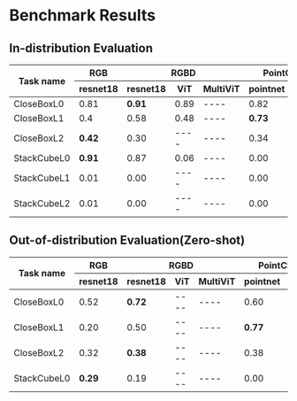 # Benchmark Results

## In-distribution Evaluation

<table>
  <thead>
    <tr>
      <th rowspan="2">Task name</th>
      <th>RGB</th>
      <th colspan="3"><center>RGBD</center></th>
      <th colspan="2">PointCloud</th>
    </tr>
    <tr>
      <th>resnet18</th>
      <th>resnet18</th>
      <th>ViT</th>
      <th>MultiViT</th>
      <th>pointnet</th>
      <th>spUnet</th>
    </tr>
  </thead>
  <tbody>
    <tr>
      <td>CloseBoxL0</td>
      <td>0.81</td>
      <td><b>0.91 </b></td>
      <td>0.89</td>
      <td>----</td>
      <td>0.82</td>
      <td>0.92</td>
    </tr>
    <tr>
      <td>CloseBoxL1</td>
      <td>0.4</td>
      <td>0.58</td>
      <td>0.48</td>
      <td>----</td>
      <td><b>0.73</b></td>
      <td>0.88</td>
    </tr>
    <tr>
      <td>CloseBoxL2</td>
      <td><b>0.42</b></td>
      <td>0.30</td>
      <td>----</td>
      <td>----</td>
      <td>0.34</td>
      <td>----</td>
    </tr>
    <tr>
      <td>StackCubeL0</td>
      <td><b>0.91</b></td>
      <td>0.87</td>
      <td>0.06</td>
      <td>----</td>
      <td>0.00</td>
      <td>----</td>
    </tr>
    <tr>
      <td>StackCubeL1</td>
      <td>0.01</td>
      <td>0.00</td>
      <td>----</td>
      <td>----</td>
      <td>0.00</td>
      <td>----</td>
    </tr>
    <tr>
      <td>StackCubeL2</td>
      <td>0.01</td>
      <td>0.00</td>
      <td>----</td>
      <td>----</td>
      <td>0.00</td>
      <td>----</td>
    </tr>
  </tbody>
</table>

## Out-of-distribution Evaluation(Zero-shot)
<table>
  <thead>
    <tr>
      <th rowspan="2">Task name</th>
      <th>RGB</th>
      <th colspan="3"><center>RGBD</center></th>
      <th colspan="2">PointCloud</th>
    </tr>
    <tr>
      <th>resnet18</th>
      <th>resnet18</th>
      <th>ViT</th>
      <th>MultiViT</th>
      <th>pointnet</th>
      <th>spUnet</th>
    </tr>
  </thead>
  <tbody>
    <tr>
      <td>CloseBoxL0</td>
      <td>0.52</td>
      <td><b>0.72</b></td>
      <td>----</td>
      <td>----</td>
      <td>0.60</td>
      <td>----</td>
    </tr>
    <tr>
      <td>CloseBoxL1</td>
      <td>0.20</td>
      <td>0.50</td>
      <td>----</td>
      <td>----</td>
      <td><b>0.77</b></td>
      <td>0.88</td>
    </tr>
    <tr>
      <td>CloseBoxL2</td>
      <td>0.32</td>
      <td><b>0.38</b></td>
      <td>----</td>
      <td>----</td>
      <td>0.38</td>
      <td>----</td>
    </tr>
    <tr>
      <td>StackCubeL0</td>
      <td><b>0.29</b></td>
      <td>0.19</td>
      <td>----</td>
      <td>----</td>
      <td>0.00</td>
      <td>0.00</td>
    </tr>

  </tbody>
</table>

